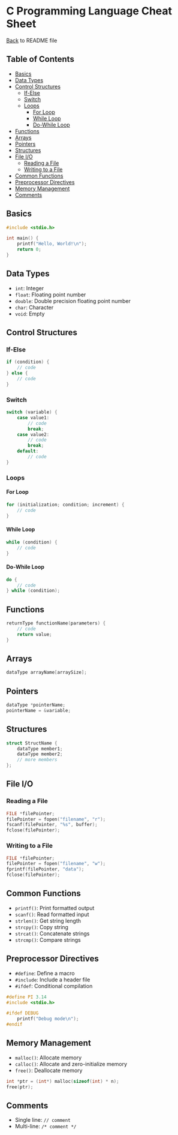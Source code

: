 # C Programming Language Cheat Sheet
[Back](README.md) to README file
## Table of Contents
- [Basics](#basics)
- [Data Types](#data-types)
- [Control Structures](#control-structures)
    - [If-Else](#if-else)
    - [Switch](#switch)
    - [Loops](#loops)
        - [For Loop](#for-loop)
        - [While Loop](#while-loop)
        - [Do-While Loop](#do-while-loop)
- [Functions](#functions)
- [Arrays](#arrays)
- [Pointers](#pointers)
- [Structures](#structures)
- [File I/O](#file-io)
    - [Reading a File](#reading-a-file)
    - [Writing to a File](#writing-to-a-file)
- [Common Functions](#common-functions)
- [Preprocessor Directives](#preprocessor-directives)
- [Memory Management](#memory-management)
- [Comments](#comments)

## Basics
```c
#include <stdio.h>

int main() {
    printf("Hello, World!\n");
    return 0;
}
```

## Data Types
- `int`: Integer
- `float`: Floating point number
- `double`: Double precision floating point number
- `char`: Character
- `void`: Empty

## Control Structures
### If-Else
```c
if (condition) {
    // code
} else {
    // code
}
```

### Switch
```c
switch (variable) {
    case value1:
        // code
        break;
    case value2:
        // code
        break;
    default:
        // code
}
```

### Loops
#### For Loop
```c
for (initialization; condition; increment) {
    // code
}
```

#### While Loop
```c
while (condition) {
    // code
}
```

#### Do-While Loop
```c
do {
    // code
} while (condition);
```

## Functions
```c
returnType functionName(parameters) {
    // code
    return value;
}
```

## Arrays
```c
dataType arrayName[arraySize];
```

## Pointers
```c
dataType *pointerName;
pointerName = &variable;
```

## Structures
```c
struct StructName {
    dataType member1;
    dataType member2;
    // more members
};
```

## File I/O
### Reading a File
```c
FILE *filePointer;
filePointer = fopen("filename", "r");
fscanf(filePointer, "%s", buffer);
fclose(filePointer);
```

### Writing to a File
```c
FILE *filePointer;
filePointer = fopen("filename", "w");
fprintf(filePointer, "data");
fclose(filePointer);
```

## Common Functions
- `printf()`: Print formatted output
- `scanf()`: Read formatted input
- `strlen()`: Get string length
- `strcpy()`: Copy string
- `strcat()`: Concatenate strings
- `strcmp()`: Compare strings

## Preprocessor Directives
- `#define`: Define a macro
- `#include`: Include a header file
- `#ifdef`: Conditional compilation

```c
#define PI 3.14
#include <stdio.h>

#ifdef DEBUG
    printf("Debug mode\n");
#endif
```

## Memory Management
- `malloc()`: Allocate memory
- `calloc()`: Allocate and zero-initialize memory
- `free()`: Deallocate memory

```c
int *ptr = (int*) malloc(sizeof(int) * n);
free(ptr);
```

## Comments
- Single line: `// comment`
- Multi-line: `/* comment */`
